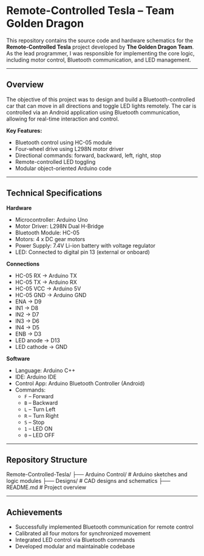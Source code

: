 # Remote-Controlled Tesla – Team Golden Dragon

This repository contains the source code and hardware schematics for the **Remote-Controlled Tesla** project developed by **The Golden Dragon Team**. As the lead programmer, I was responsible for implementing the core logic, including motor control, Bluetooth communication, and LED management.

---

## Overview

The objective of this project was to design and build a Bluetooth-controlled car that can move in all directions and toggle LED lights remotely. The car is controlled via an Android application using Bluetooth communication, allowing for real-time interaction and control.

**Key Features:**
- Bluetooth control using HC-05 module
- Four-wheel drive using L298N motor driver
- Directional commands: forward, backward, left, right, stop
- Remote-controlled LED toggling
- Modular object-oriented Arduino code

---

## Technical Specifications

**Hardware**
- Microcontroller: Arduino Uno
- Motor Driver: L298N Dual H-Bridge
- Bluetooth Module: HC-05
- Motors: 4 x DC gear motors
- Power Supply: 7.4V Li-ion battery with voltage regulator
- LED: Connected to digital pin 13 (external or onboard)

**Connections**
- HC-05 RX → Arduino TX  
- HC-05 TX → Arduino RX  
- HC-05 VCC → Arduino 5V  
- HC-05 GND → Arduino GND  
- ENA → D9  
- IN1 → D8  
- IN2 → D7  
- IN3 → D6  
- IN4 → D5  
- ENB → D3  
- LED anode → D13  
- LED cathode → GND

**Software**
- Language: Arduino C++
- IDE: Arduino IDE
- Control App: Arduino Bluetooth Controller (Android)
- Commands:
  - `F` – Forward
  - `B` – Backward
  - `L` – Turn Left
  - `R` – Turn Right
  - `S` – Stop
  - `1` – LED ON
  - `0` – LED OFF

---

## Repository Structure

Remote-Controlled-Tesla/
├── Arduino Control/        # Arduino sketches and logic modules
├── Designs/                # CAD designs and schematics
├── README.md               # Project overview

---

## Achievements

- Successfully implemented Bluetooth communication for remote control
- Calibrated all four motors for synchronized movement
- Integrated LED control via Bluetooth commands
- Developed modular and maintainable codebase

